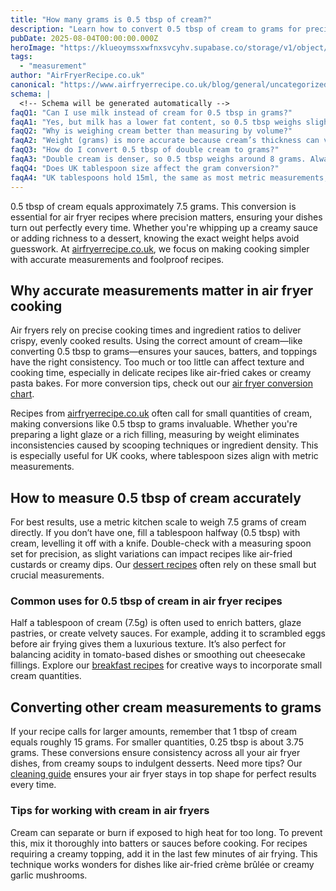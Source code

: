 ```yaml
---
title: "How many grams is 0.5 tbsp of cream?"
description: "Learn how to convert 0.5 tbsp of cream to grams for precise air fryer recipes. Get accurate measurements in seconds!"
pubDate: 2025-08-04T00:00:00.000Z
heroImage: "https://klueoymssxwfnxsvcyhv.supabase.co/storage/v1/object/public/Shmucket/how-many-grams-is-0-5-tbsp-of-cream.webp"
tags:
  - "measurement"
author: "AirFryerRecipe.co.uk"
canonical: "https://www.airfryerrecipe.co.uk/blog/general/uncategorized/how-many-grams-is-0-5-tbsp-of-cream"
schema: |
  <!-- Schema will be generated automatically -->
faqQ1: "Can I use milk instead of cream for 0.5 tbsp in grams?"
faqA1: "Yes, but milk has a lower fat content, so 0.5 tbsp weighs slightly less—about 7 grams. The texture and richness of your dish may vary, so adjust other ingredients accordingly. For best results in air fryer recipes, stick to cream unless specified."
faqQ2: "Why is weighing cream better than measuring by volume?"
faqA2: "Weight (grams) is more accurate because cream’s thickness can vary. A dollop of whipped cream fills a tablespoon differently than liquid cream. Scales eliminate this inconsistency, crucial for air fryer recipes where precision affects cooking time and texture."
faqQ3: "How do I convert 0.5 tbsp of double cream to grams?"
faqA3: "Double cream is denser, so 0.5 tbsp weighs around 8 grams. Always check your recipe’s requirements, as the extra fat can alter outcomes in air-fried dishes like custards or frostings."
faqQ4: "Does UK tablespoon size affect the gram conversion?"
faqA4: "UK tablespoons hold 15ml, the same as most metric measurements, so 0.5 tbsp is consistently 7.5 grams. In rare cases with imported recipes, verify the tablespoon standard used to avoid errors."
---
```

<p>0.5 tbsp of cream equals approximately 7.5 grams. This conversion is essential for air fryer recipes where precision matters, ensuring your dishes turn out perfectly every time. Whether you're whipping up a creamy sauce or adding richness to a dessert, knowing the exact weight helps avoid guesswork. At <a href=https://www.airfryerrecipe.co.uk>airfryerrecipe.co.uk</a>, we focus on making cooking simpler with accurate measurements and foolproof recipes.</p>  

<h2>Why accurate measurements matter in air fryer cooking</h2>  
<p>Air fryers rely on precise cooking times and ingredient ratios to deliver crispy, evenly cooked results. Using the correct amount of cream—like converting 0.5 tbsp to grams—ensures your sauces, batters, and toppings have the right consistency. Too much or too little can affect texture and cooking time, especially in delicate recipes like air-fried cakes or creamy pasta bakes. For more conversion tips, check out our <a href=https://www.airfryerrecipe.co.uk/air-fryer-conversion-chart>air fryer conversion chart</a>.</p>  

<p>Recipes from <a href=https://www.airfryerrecipe.co.uk/recipes>airfryerrecipe.co.uk</a> often call for small quantities of cream, making conversions like 0.5 tbsp to grams invaluable. Whether you're preparing a light glaze or a rich filling, measuring by weight eliminates inconsistencies caused by scooping techniques or ingredient density. This is especially useful for UK cooks, where tablespoon sizes align with metric measurements.</p>  

<h2>How to measure 0.5 tbsp of cream accurately</h2>  
<p>For best results, use a metric kitchen scale to weigh 7.5 grams of cream directly. If you don’t have one, fill a tablespoon halfway (0.5 tbsp) with cream, levelling it off with a knife. Double-check with a measuring spoon set for precision, as slight variations can impact recipes like air-fried custards or creamy dips. Our <a href=https://www.airfryerrecipe.co.uk/recipe-category/dessert>dessert recipes</a> often rely on these small but crucial measurements.</p>  

<h3>Common uses for 0.5 tbsp of cream in air fryer recipes</h3>  
<p>Half a tablespoon of cream (7.5g) is often used to enrich batters, glaze pastries, or create velvety sauces. For example, adding it to scrambled eggs before air frying gives them a luxurious texture. It’s also perfect for balancing acidity in tomato-based dishes or smoothing out cheesecake fillings. Explore our <a href=https://www.airfryerrecipe.co.uk/recipe-category/breakfast>breakfast recipes</a> for creative ways to incorporate small cream quantities.</p>  

<h2>Converting other cream measurements to grams</h2>  
<p>If your recipe calls for larger amounts, remember that 1 tbsp of cream equals roughly 15 grams. For smaller quantities, 0.25 tbsp is about 3.75 grams. These conversions ensure consistency across all your air fryer dishes, from creamy soups to indulgent desserts. Need more tips? Our <a href=https://www.airfryerrecipe.co.uk/air-fryer-cleaner>cleaning guide</a> ensures your air fryer stays in top shape for perfect results every time.</p>  

<h3>Tips for working with cream in air fryers</h3>  
<p>Cream can separate or burn if exposed to high heat for too long. To prevent this, mix it thoroughly into batters or sauces before cooking. For recipes requiring a creamy topping, add it in the last few minutes of air frying. This technique works wonders for dishes like air-fried crème brûlée or creamy garlic mushrooms.</p>
